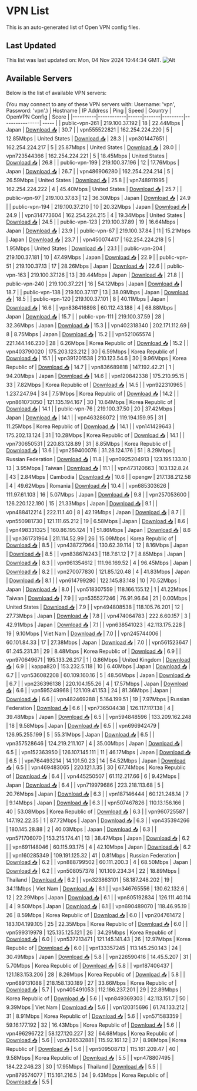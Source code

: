 # VPN List

This is an auto-generated list of Open VPN config files.

## Last Updated

This list was last updated on: Mon, 04 Nov 2024 10:44:34 GMT.
![Alt](https://repobeats.axiom.co/api/embed/186b98318ef1479477931607c1ad7d823f12451f.svg "Repobeats analytics image")

## Available Servers

Below is the list of available VPN servers:

(You may connect to any of these VPN servers with: Username: 'vpn', Password: 'vpn'.)
| Hostname | IP Address | Ping | Speed | Country | OpenVPN Config | Score |
|----------|------------|------|-------|---------|----------------| ----- |
| public-vpn-261 | 219.100.37.192 | 18 | 22.44Mbps | Japan | [Download 📥](./configs/server_0_JP.ovpn) | 30.7 |
| vpn555522821 | 162.254.224.220 | 5 | 12.85Mbps | United States | [Download 📥](./configs/server_1_US.ovpn) | 28.3 |
| vpn301447651 | 162.254.224.217 | 5 | 25.87Mbps | United States | [Download 📥](./configs/server_2_US.ovpn) | 28.0 |
| vpn723544366 | 162.254.224.221 | 5 | 18.45Mbps | United States | [Download 📥](./configs/server_3_US.ovpn) | 26.8 |
| public-vpn-199 | 219.100.37.196 | 12 | 17.76Mbps | Japan | [Download 📥](./configs/server_4_JP.ovpn) | 26.7 |
| vpn486906280 | 162.254.224.214 | 5 | 26.59Mbps | United States | [Download 📥](./configs/server_5_US.ovpn) | 25.8 |
| vpn748911995 | 162.254.224.222 | 4 | 45.40Mbps | United States | [Download 📥](./configs/server_6_US.ovpn) | 25.7 |
| public-vpn-97 | 219.100.37.83 | 12 | 36.30Mbps | Japan | [Download 📥](./configs/server_7_JP.ovpn) | 24.9 |
| public-vpn-194 | 219.100.37.210 | 10 | 20.32Mbps | Japan | [Download 📥](./configs/server_8_JP.ovpn) | 24.9 |
| vpn314773604 | 162.254.224.215 | 4 | 19.34Mbps | United States | [Download 📥](./configs/server_9_US.ovpn) | 24.5 |
| public-vpn-123 | 219.100.37.89 | 19 | 16.64Mbps | Japan | [Download 📥](./configs/server_10_JP.ovpn) | 23.9 |
| public-vpn-67 | 219.100.37.84 | 11 | 15.21Mbps | Japan | [Download 📥](./configs/server_11_JP.ovpn) | 23.7 |
| vpn450074417 | 162.254.224.218 | 5 | 1.95Mbps | United States | [Download 📥](./configs/server_12_US.ovpn) | 23.1 |
| public-vpn-204 | 219.100.37.181 | 10 | 47.49Mbps | Japan | [Download 📥](./configs/server_13_JP.ovpn) | 22.9 |
| public-vpn-51 | 219.100.37.13 | 17 | 28.26Mbps | Japan | [Download 📥](./configs/server_14_JP.ovpn) | 22.6 |
| public-vpn-163 | 219.100.37.126 | 13 | 39.44Mbps | Japan | [Download 📥](./configs/server_15_JP.ovpn) | 21.8 |
| public-vpn-240 | 219.100.37.221 | 16 | 54.12Mbps | Japan | [Download 📥](./configs/server_16_JP.ovpn) | 18.7 |
| public-vpn-138 | 219.100.37.117 | 13 | 38.09Mbps | Japan | [Download 📥](./configs/server_17_JP.ovpn) | 18.5 |
| public-vpn-120 | 219.100.37.101 | 8 | 40.11Mbps | Japan | [Download 📥](./configs/server_18_JP.ovpn) | 16.6 |
| vpn836416898 | 60.112.43.188 | 4 | 68.88Mbps | Japan | [Download 📥](./configs/server_19_JP.ovpn) | 15.7 |
| public-vpn-111 | 219.100.37.59 | 28 | 32.36Mbps | Japan | [Download 📥](./configs/server_20_JP.ovpn) | 15.3 |
| vpn402318340 | 202.171.112.69 | 8 | 8.75Mbps | Japan | [Download 📥](./configs/server_21_JP.ovpn) | 15.2 |
| vpn521065574 | 221.144.146.230 | 28 | 6.26Mbps | Korea Republic of | [Download 📥](./configs/server_22_KR.ovpn) | 15.2 |
| vpn403790020 | 175.203.123.212 | 30 | 6.59Mbps | Korea Republic of | [Download 📥](./configs/server_23_KR.ovpn) | 15.1 |
| vpn391201538 | 210.123.54.6 | 30 | 9.96Mbps | Korea Republic of | [Download 📥](./configs/server_24_KR.ovpn) | 14.7 |
| vpn836689818 | 147.192.42.21 | 1 | 94.20Mbps | Japan | [Download 📥](./configs/server_25_JP.ovpn) | 14.6 |
| vpn120842338 | 175.210.95.15 | 33 | 7.82Mbps | Korea Republic of | [Download 📥](./configs/server_26_KR.ovpn) | 14.5 |
| vpn922310965 | 1.237.247.94 | 34 | 7.51Mbps | Korea Republic of | [Download 📥](./configs/server_27_KR.ovpn) | 14.2 |
| vpn861073050 | 121.135.194.167 | 30 | 10.64Mbps | Korea Republic of | [Download 📥](./configs/server_28_KR.ovpn) | 14.1 |
| public-vpn-76 | 219.100.37.50 | 20 | 37.42Mbps | Japan | [Download 📥](./configs/server_29_JP.ovpn) | 14.1 |
| vpn463286072 | 119.194.159.95 | 31 | 11.25Mbps | Korea Republic of | [Download 📥](./configs/server_30_KR.ovpn) | 14.1 |
| vpn141429643 | 175.202.13.124 | 31 | 10.28Mbps | Korea Republic of | [Download 📥](./configs/server_31_KR.ovpn) | 14.1 |
| vpn730650531 | 220.83.128.89 | 31 | 8.85Mbps | Korea Republic of | [Download 📥](./configs/server_32_KR.ovpn) | 13.6 |
| vpn259400076 | 31.28.124.176 | 51 | 8.29Mbps | Russian Federation | [Download 📥](./configs/server_33_RU.ovpn) | 11.8 |
| vpn0925204913 | 123.195.133.10 | 13 | 3.95Mbps | Taiwan | [Download 📥](./configs/server_34_TW.ovpn) | 11.1 |
| vpn473120663 | 103.132.8.24 | 43 | 2.84Mbps | Cambodia | [Download 📥](./configs/server_35_KH.ovpn) | 10.6 |
| opengw | 217.138.212.58 | 4 | 49.62Mbps | Romania | [Download 📥](./configs/server_36_RO.ovpn) | 10.4 |
| vpn685303626 | 111.97.61.103 | 16 | 5.07Mbps | Japan | [Download 📥](./configs/server_37_JP.ovpn) | 9.8 |
| vpn257053600 | 126.220.122.190 | 15 | 21.33Mbps | Japan | [Download 📥](./configs/server_38_JP.ovpn) | 9.1 |
| vpn488412214 | 222.11.1.40 | 8 | 42.19Mbps | Japan | [Download 📥](./configs/server_39_JP.ovpn) | 8.7 |
| vpn550981730 | 121.111.65.212 | 19 | 6.58Mbps | Japan | [Download 📥](./configs/server_40_JP.ovpn) | 8.6 |
| vpn498331325 | 160.86.195.124 | 1 | 51.86Mbps | Japan | [Download 📥](./configs/server_41_JP.ovpn) | 8.6 |
| vpn361731964 | 211.114.52.99 | 26 | 15.09Mbps | Korea Republic of | [Download 📥](./configs/server_42_KR.ovpn) | 8.5 |
| vpn438727964 | 130.62.39.114 | 12 | 8.16Mbps | Japan | [Download 📥](./configs/server_43_JP.ovpn) | 8.5 |
| vpn838674243 | 118.7.61.12 | 7 | 8.85Mbps | Japan | [Download 📥](./configs/server_44_JP.ovpn) | 8.3 |
| vpn961354612 | 111.96.169.52 | 4 | 96.45Mbps | Japan | [Download 📥](./configs/server_45_JP.ovpn) | 8.2 |
| vpn270077830 | 121.85.120.48 | 4 | 41.83Mbps | Japan | [Download 📥](./configs/server_46_JP.ovpn) | 8.1 |
| vpn614799280 | 122.145.83.148 | 10 | 70.52Mbps | Japan | [Download 📥](./configs/server_47_JP.ovpn) | 8.0 |
| vpn518307559 | 118.166.155.12 | 1 | 41.22Mbps | Taiwan | [Download 📥](./configs/server_48_TW.ovpn) | 7.9 |
| vpn535527246 | 76.91.96.64 | 21 | 0.00Mbps | United States | [Download 📥](./configs/server_49_US.ovpn) | 7.9 |
| vpn494808538 | 118.105.76.201 | 12 | 27.73Mbps | Japan | [Download 📥](./configs/server_50_JP.ovpn) | 7.8 |
| vpn474064783 | 222.6.60.157 | 3 | 42.91Mbps | Japan | [Download 📥](./configs/server_51_JP.ovpn) | 7.1 |
| vpn638541023 | 42.113.175.228 | 19 | 9.10Mbps | Viet Nam | [Download 📥](./configs/server_52_VN.ovpn) | 7.0 |
| vpn245744006 | 60.101.84.33 | 17 | 27.38Mbps | Japan | [Download 📥](./configs/server_53_JP.ovpn) | 7.0 |
| vpn561523647 | 61.245.231.31 | 29 | 8.48Mbps | Korea Republic of | [Download 📥](./configs/server_54_KR.ovpn) | 6.9 |
| vpn970649671 | 195.133.26.217 | 1 | 0.86Mbps | United Kingdom | [Download 📥](./configs/server_55_GB.ovpn) | 6.9 |
| kappa820 | 153.232.5.118 | 10 | 6.40Mbps | Japan | [Download 📥](./configs/server_56_JP.ovpn) | 6.7 |
| vpn536082208 | 60.109.160.16 | 5 | 48.56Mbps | Japan | [Download 📥](./configs/server_57_JP.ovpn) | 6.7 |
| vpn236396138 | 220.104.155.26 | 4 | 17.57Mbps | Japan | [Download 📥](./configs/server_58_JP.ovpn) | 6.6 |
| vpn595249968 | 121.109.41.153 | 24 | 81.36Mbps | Japan | [Download 📥](./configs/server_59_JP.ovpn) | 6.6 |
| vpn482469288 | 5.164.199.51 | 19 | 7.97Mbps | Russian Federation | [Download 📥](./configs/server_60_RU.ovpn) | 6.6 |
| vpn736504438 | 126.117.117.138 | 4 | 39.48Mbps | Japan | [Download 📥](./configs/server_61_JP.ovpn) | 6.5 |
| vpn594848596 | 133.209.162.248 | 18 | 9.58Mbps | Japan | [Download 📥](./configs/server_62_JP.ovpn) | 6.5 |
| vpn696942479 | 126.95.255.199 | 5 | 55.31Mbps | Japan | [Download 📥](./configs/server_63_JP.ovpn) | 6.5 |
| vpn357528646 | 124.219.211.107 | 4 | 35.00Mbps | Japan | [Download 📥](./configs/server_64_JP.ovpn) | 6.5 |
| vpn152363950 | 126.107.145.111 | 11 | 46.17Mbps | Japan | [Download 📥](./configs/server_65_JP.ovpn) | 6.5 |
| vpn764493214 | 14.101.50.23 | 14 | 54.52Mbps | Japan | [Download 📥](./configs/server_66_JP.ovpn) | 6.5 |
| vpn469483065 | 220.121.1.35 | 30 | 67.74Mbps | Korea Republic of | [Download 📥](./configs/server_67_KR.ovpn) | 6.4 |
| vpn445250507 | 61.112.217.66 | 6 | 9.42Mbps | Japan | [Download 📥](./configs/server_68_JP.ovpn) | 6.4 |
| vpn719979686 | 223.218.113.68 | 5 | 20.76Mbps | Japan | [Download 📥](./configs/server_69_JP.ovpn) | 6.3 |
| vpn187146444 | 60.121.248.14 | 7 | 9.14Mbps | Japan | [Download 📥](./configs/server_70_JP.ovpn) | 6.3 |
| vpn507467826 | 110.13.156.166 | 40 | 53.08Mbps | Korea Republic of | [Download 📥](./configs/server_71_KR.ovpn) | 6.3 |
| vpn960725587 | 147.192.22.35 | 1 | 87.72Mbps | Japan | [Download 📥](./configs/server_72_JP.ovpn) | 6.3 |
| vpn435394266 | 180.145.28.88 | 2 | 40.03Mbps | Japan | [Download 📥](./configs/server_73_JP.ovpn) | 6.3 |
| vpn571706070 | 153.215.174.41 | 13 | 38.47Mbps | Japan | [Download 📥](./configs/server_74_JP.ovpn) | 6.2 |
| vpn691148046 | 60.115.93.175 | 4 | 42.10Mbps | Japan | [Download 📥](./configs/server_75_JP.ovpn) | 6.2 |
| vpn160285349 | 109.191.125.32 | 41 | 0.81Mbps | Russian Federation | [Download 📥](./configs/server_76_RU.ovpn) | 6.2 |
| vpn888799502 | 60.111.200.3 | 4 | 68.50Mbps | Japan | [Download 📥](./configs/server_77_JP.ovpn) | 6.2 |
| vpn508057378 | 101.109.234.34 | 22 | 18.89Mbps | Thailand | [Download 📥](./configs/server_78_TH.ovpn) | 6.2 |
| vpn323863101 | 58.187.248.202 | 19 | 34.11Mbps | Viet Nam | [Download 📥](./configs/server_79_VN.ovpn) | 6.1 |
| vpn346765556 | 130.62.132.6 | 12 | 22.29Mbps | Japan | [Download 📥](./configs/server_80_JP.ovpn) | 6.1 |
| vpn805192834 | 126.111.40.114 | 4 | 9.50Mbps | Japan | [Download 📥](./configs/server_81_JP.ovpn) | 6.1 |
| vpn690489070 | 118.46.95.19 | 26 | 8.59Mbps | Korea Republic of | [Download 📥](./configs/server_82_KR.ovpn) | 6.0 |
| vpn204761472 | 183.104.199.105 | 25 | 22.35Mbps | Korea Republic of | [Download 📥](./configs/server_83_KR.ovpn) | 6.0 |
| vpn599319978 | 125.135.125.121 | 26 | 34.29Mbps | Korea Republic of | [Download 📥](./configs/server_84_KR.ovpn) | 6.0 |
| vpn537213471 | 121.145.141.43 | 26 | 12.97Mbps | Korea Republic of | [Download 📥](./configs/server_85_KR.ovpn) | 6.0 |
| vpn133357245 | 113.145.250.143 | 24 | 30.49Mbps | Japan | [Download 📥](./configs/server_86_JP.ovpn) | 5.8 |
| vpn226590416 | 14.45.5.207 | 31 | 5.70Mbps | Korea Republic of | [Download 📥](./configs/server_87_KR.ovpn) | 5.8 |
| vpn187406437 | 121.183.153.206 | 28 | 8.26Mbps | Korea Republic of | [Download 📥](./configs/server_88_KR.ovpn) | 5.8 |
| vpn689131088 | 218.158.130.189 | 27 | 33.66Mbps | Korea Republic of | [Download 📥](./configs/server_89_KR.ovpn) | 5.7 |
| vpn405491053 | 112.186.237.201 | 29 | 22.89Mbps | Korea Republic of | [Download 📥](./configs/server_90_KR.ovpn) | 5.6 |
| vpn849369303 | 42.113.151.7 | 50 | 9.39Mbps | Viet Nam | [Download 📥](./configs/server_91_VN.ovpn) | 5.6 |
| vpn120315696 | 61.74.133.212 | 31 | 8.91Mbps | Korea Republic of | [Download 📥](./configs/server_92_KR.ovpn) | 5.6 |
| vpn571583359 | 59.16.177.192 | 32 | 16.43Mbps | Korea Republic of | [Download 📥](./configs/server_93_KR.ovpn) | 5.6 |
| vpn496296722 | 58.127.120.227 | 32 | 64.68Mbps | Korea Republic of | [Download 📥](./configs/server_94_KR.ovpn) | 5.6 |
| vpn326532881 | 115.92.161.12 | 37 | 8.98Mbps | Korea Republic of | [Download 📥](./configs/server_95_KR.ovpn) | 5.6 |
| vpn509508713 | 115.161.209.47 | 40 | 9.58Mbps | Korea Republic of | [Download 📥](./configs/server_96_KR.ovpn) | 5.5 |
| vpn478807495 | 184.22.246.23 | 30 | 17.95Mbps | Thailand | [Download 📥](./configs/server_97_TH.ovpn) | 5.5 |
| vpn879574077 | 115.161.216.5 | 34 | 9.43Mbps | Korea Republic of | [Download 📥](./configs/server_98_KR.ovpn) | 5.5 |
